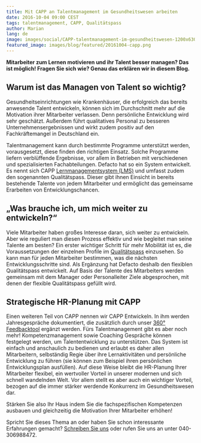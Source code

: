 ```yaml
---
title: Mit CAPP an Talentmanagement im Gesundheitswesen arbeiten
date: 2016-10-04 09:00 CEST
tags: talentmanagement, CAPP, Qualitätspass
author: Marian
lang: de
image: images/social/CAPP-talentmanagement-im-gesundheitswesen-1200x630.png
featured_image: images/blog/featured/20161004-capp.png
---
```


**Mitarbeiter zum Lernen motivieren und ihr Talent besser managen? Das ist möglich! Fragen Sie sich wie? Genau das erklären wir in diesem Blog.**

## Warum ist das Managen von Talent so wichtig?
Gesundheitseinrichtungen wie Krankenhäuser, die erfolgreich das bereits anwesende Talent entwickeln, können sich im Durchschnitt mehr auf die Motivation ihrer Mitarbeiter verlassen. Denn persönliche Entwicklung wird sehr geschätzt. Außerdem führt qualitatives Personal zu besseren Unternehmensergebnissen und wirkt zudem positiv auf den Fachkräftemangel in Deutschland ein.

Talentmanagement kann durch bestimmte Programme unterstützt werden, vorausgesetzt, diese finden den richtigen Einsatz. Solche Programme liefern verblüffende Ergebnisse, vor allem in Betrieben mit verschiedenen und spezialisierten Fachabteilungen. Defacto hat so ein System entwickelt. Es nennt sich CAPP [Lernmanagementsystem (LMS)](/capp-lms/) und umfasst zudem den sogenannten Qualitätspass. Dieser gibt ihnen Einsicht in bereits bestehende Talente von jedem Mitarbeiter und ermöglicht das gemeinsame Erarbeiten von Entwicklungschancen.

## „Was brauche ich, um mich weiter zu entwickeln?“
Viele Mitarbeiter haben großes Interesse daran, sich weiter zu entwickeln. Aber wie reguliert man diesen Prozess effektiv und wie begleitet man seine Talente am besten? Ein erster wichtiger Schritt für mehr Mobilität ist es, die Voraussetzungen der einzelnen Profile im [Qualitätspass](/qualitatspass/) einzusehen. So kann man für jeden Mitarbeiter bestimmen, was die nächsten Entwicklungsschritte sind. Als Ergänzung hat Defacto deshalb den flexiblen Qualitätspass entwickelt. Auf Basis der Talente des Mitarbeiters werden gemeinsam mit dem Manager oder Personalleiter Ziele abgesprochen, mit denen der flexible Qualitätspass gefüllt wird.

## Strategische HR-Planung mit CAPP
Einen weiteren Teil von CAPP nennen wir CAPP Entwickeln. In ihm werden Jahresgespräche dokumentiert, die zusätzlich durch unser [360° Feedbacktool](/360-feedback/) ergänzt werden. Fürs Talentmanagement gibt es aber noch mehr! Kompetenzmanagement sowie Coaching Gespräche können festgelegt werden, um Talententwicklung zu unterstützen. Das System ist einfach und anschaulich zu bedienen und erlaubt es daher allen Mitarbeitern, selbständig Regie über ihre Lernaktivitäten und persönliche Entwicklung zu führen (sie können zum Beispiel ihren persönlichen Entwicklungsplan ausfüllen). Auf diese Weise bleibt die HR-Planung Ihrer Mitarbeiter flexibel, ein wertvoller Vorteil in unserer modernen und sich schnell wandelnden Welt. Vor allem stellt es aber auch ein wichtiger Vorteil, bezogen auf die immer stärker werdende Konkurrenz im Gesundheitswesen dar.

Stärken Sie also Ihr Haus indem Sie die fachspezifischen Kompetenzen ausbauen und gleichzeitig die Motivation Ihrer Mitarbeiter erhöhen!

Spricht Sie dieses Thema an oder haben Sie schon interessante Erfahrungen gemacht? [Schreiben Sie uns](mailto:info@defactolearning.de) oder rufen Sie uns an unter 040-306988472.
